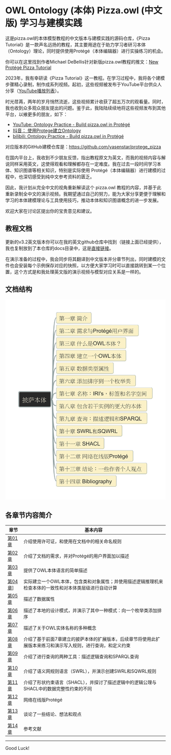 # OWL Ontology (本体) Pizza.owl (中文版) 学习与建模实践

这是pizza.owl的本体模型教程的中文版本与建模实践的源码仓库，《Pizza Tutorial》是一款声名远扬的教程，其主要用途在于助力学习者研习本体（Ontology）理论，同时提供使用Protégé（本体编辑器）进行实操练习的机会。

你可以在这里找到作者Michael DeBellis针对新版pizza.owl教程的推文：[New Protégé Pizza Tutorial](https://www.michaeldebellis.com/post/new-protege-pizza-tutorial)

2023年，我有幸研读《Pizza Tutorial》这一教程。在学习过程中，我将各个建模步骤精心录制，制作成系列视频。起初，这些视频被发布于YouTube平台供众人分享（[YouTube播放列表](https://www.youtube.com/playlist?list=PL6DEHvciXKeUx4P32B3hKMK1t6mC8RhsW)）。

时光荏苒，两年的岁月悄然流逝，这些视频累计收获了超五万次的观看量。同时，我也收到众多观众朋友提出的问题。鉴于此，我陆陆续续地将这些视频发布到其他平台，以飨更多的朋友，如下：

- [YouTube: Ontology Practice - Build pizza.owl in Protégé](https://www.youtube.com/playlist?list=PL6DEHvciXKeUx4P32B3hKMK1t6mC8RhsW)
- [抖音： 使用Protege建立Ontology](https://www.douyin.com/video/7298014998062714121)
- [bilibili: Ontology Practice - Build pizza.owl in Protégé](https://space.bilibili.com/158390142/lists/2469670?type=season)

对应版本的GitHub建模仓库是：https://github.com/yasenstar/protege_pizza

在国内平台上，我收到不少朋友反馈，指出教程原文为英文，而我的视频内容与解说同样采用英文，这使得观看和理解都存在一定难度。我在过去一段时间学习本体、知识图谱等相关知识，特别是实际使用 Protégé（本体编辑器）进行建模的过程中，也深切感受到纯中文参考资料的匮乏。

因此，我计划从完全中文的视角重新解读这个 pizza.owl 教程的内容，并基于此重新录制全中文的演示视频。我期望通过自己的努力，能为大家分享更便于理解和学习的本体建模理论与工具使用技巧，推动本体和知识图谱概念的进一步发展。

欢迎大家在讨论区提出你的宝贵意见和建议。

## 教程文档

更新的v3.2英文版本你可以在我的英文github仓库中找到（链接上面已经提供），我也复制放到了本仓库的docs目录中，这是[直接链接](./docs/Protege%205%20New%20OWL%20Pizza%20Tutorial%20V3.2.pdf)。

在演示准备的过程中，我会同步将其翻译到中文版本并分章节列出，同时建模的文件也会安装每个示例保存对应的快照，以方便大家学习时可以直接跳转到某一个位置，这个方式是和我处理英文版的演示视频与模型对应关系是一样的。

## 文档结构

![protege-ontology-toc](./img/pizza-ontology-toc.png)

## 各章节内容简介

| 章节 | 基本内容 |
| --- | --- |
| [第01章](./第01章/README.md) | 介绍使用许可证，和使用在文档中的相关命名规则 |
| [第02章](./第02章/README.md) | 介绍了文档的需求，并对Protégé的用户界面加以描述 |
| [第03章](./第03章/README.md) | 提供了OWL本体语言的简单描述 |
| [第04章](./第04章/README.md)] | 实际建立一个OWL本体，包含类和对象属性；并使用描述逻辑推理机来检查本体的一致性和对本体类层级进行自动计算 |
| [第05章](./第05章/README.md) | 描述了数据属性 |
| [第06章](./第06章/README.md) | 描述了本地的设计模式，并演示了其中一种模式：向一个枚举类添加排序 |
| [第07章](./第07章/README.md) | 描述了关于OWL实体名称的多种概念 |
| [第08章](./第08章/README.md) | 介绍了基于前面7章建立的披萨本体的扩展版本，后续章节将使用此扩展版本来练习和演示写入规则，进行查询，和定义约束 |
| [第09章](./第09章/README.md) | 介绍了进行查询的两种工具：描述逻辑查询和SPARQL查询 |
| [第10章](./第10章/README.md) | 介绍了语义网规则语言（SWRL），并演示创建SWRL和SQWRL规则 |
| [第11章](./第11章/README.md) | 介绍了形状约束语言（SHACL），并探讨了描述逻辑中的逻辑公理与SHACL中的数据完整性约束的不同 |
| [第12章](./第12章/README.md) | 网络在线版Protégé |
| [第13章](./第13章/README.md) | 谈论了一些结论、想法和观点 |
| [第14章](./第14章/README.md) | 参考文献 |

---

Good Luck!